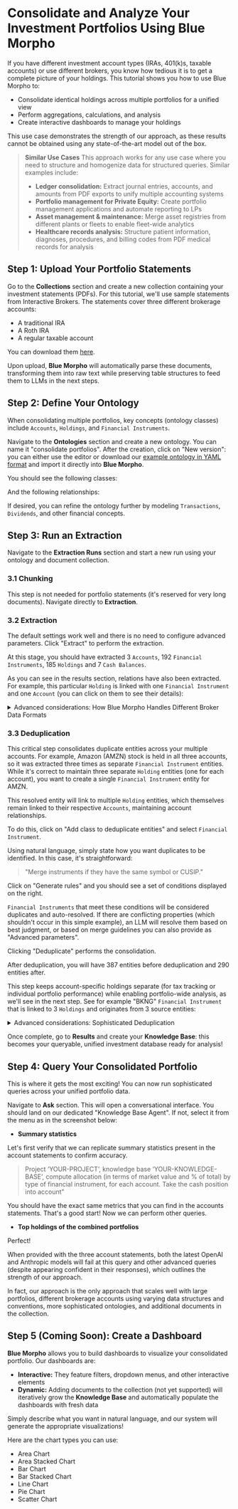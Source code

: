 # Consolidate and Analyze Your Investment Portfolios Using Blue Morpho

If you have different investment account types (IRAs, 401(k)s, taxable accounts) or use different brokers, you know how tedious it is to get a complete picture of your holdings. This tutorial shows you how to use Blue Morpho to:
- Consolidate identical holdings across multiple portfolios for a unified view
- Perform aggregations, calculations, and analysis
- Create interactive dashboards to manage your holdings

This use case demonstrates the strength of our approach, as these results cannot be obtained using any state-of-the-art model out of the box.

> **Similar Use Cases**
> This approach works for any use case where you need to structure and homogenize data for structured queries. Similar examples include:
> - **Ledger consolidation:** Extract journal entries, accounts, and amounts from PDF exports to unify multiple accounting systems
> - **Portfolio management for Private Equity:** Create portfolio management applications and automate reporting to LPs
> - **Asset management & maintenance:** Merge asset registries from different plants or fleets to enable fleet-wide analytics
> - **Healthcare records analysis:** Structure patient information, diagnoses, procedures, and billing codes from PDF medical records for analysis

## Step 1: Upload Your Portfolio Statements

Go to the **Collections** section and create a new collection containing your investment statements (PDFs). For this tutorial, we'll use sample statements from Interactive Brokers. The statements cover three different brokerage accounts:
- A traditional IRA
- A Roth IRA  
- A regular taxable account

You can download them [here](https://github.com/getbluemorpho/blue-morpho/tree/main/assets/Interactive%20Brokers%20sample%20statements).

Upon upload, **Blue Morpho** will automatically parse these documents, transforming them into raw text while preserving table structures to feed them to LLMs in the next steps.

## Step 2: Define Your Ontology

When consolidating multiple portfolios, key concepts (ontology classes) include `Accounts`, `Holdings`, and `Financial Instruments`.

Navigate to the **Ontologies** section and create a new ontology. You can name it "consolidate portfolios". After the creation, click on "New version": you can either use the editor or download our [example ontology in YAML format](https://github.com/getbluemorpho/blue-morpho/blob/main/assets/consolidate%20portfolios.yaml) and import it directly into **Blue Morpho**.

You should see the following classes: 

And the following relationships:

If desired, you can refine the ontology further by modeling `Transactions`, `Dividends`, and other financial concepts.

## Step 3: Run an Extraction

Navigate to the **Extraction Runs** section and start a new run using your ontology and document collection.

### 3.1 Chunking
This step is not needed for portfolio statements (it's reserved for very long documents). Navigate directly to **Extraction**. 

### 3.2 Extraction
The default settings work well and there is no need to configure advanced parameters. Click "Extract" to perform the extraction.

At this stage, you should have extracted 3 `Accounts`, 192 `Financial Instruments`, 185 `Holdings` and 7 `Cash Balances`.

As you can see in the results section, relations have also been extracted. For example, this particular `Holding` is linked with one `Financial Instrument` and one `Account` (you can click on them to see their details):

<details>
<summary>Advanced considerations: How Blue Morpho Handles Different Broker Data Formats</summary>
<br>
Different brokers format data inconsistently:
- Some classify interest payments or dividends as transactions, others don't
- Some show sell transactions as negative quantities, others as positive
- Date formats, currency symbols, and field names vary across platforms

**What you can do:**
 - **Use descriptive class definitions**: For example, if you only want stock/bond transactions (excluding interest payments or dividends), state this in your `Transaction` class description
 - **Use descriptive property definitions**: For example, if you want sell transactions as positive quantities, specify that all `quantity` and `cost` values should be positive numbers and add a `transaction_type` property that is either "sell" or "buy".

Blue Morpho will automatically transform inconsistent broker data into clean, standardized entities that follow your exact specifications. 

</details>

### 3.3 Deduplication
This critical step consolidates duplicate entities across your multiple accounts. For example, Amazon (AMZN) stock is held in all three accounts, so it was extracted three times as separate `Financial Instrument` entities. While it's correct to maintain three separate `Holding` entities (one for each account), you want to create a single `Financial Instrument` entity for AMZN.

This resolved entity will link to multiple `Holding` entities, which themselves remain linked to their respective `Accounts`, maintaining account relationships.

To do this, click on "Add class to deduplicate entities" and select `Financial Instrument`.

Using natural language, simply state how you want duplicates to be identified. In this case, it's straightforward:

> "Merge instruments if they have the same symbol or CUSIP."

Click on "Generate rules" and you should see a set of conditions displayed on the right.

`Financial Instruments` that meet these conditions will be considered duplicates and auto-resolved. If there are conflicting properties (which shouldn't occur in this simple example), an LLM will resolve them based on best judgment, or based on merge guidelines you can also provide as "Advanced parameters".

Clicking "Deduplicate" performs the consolidation.

After deduplication, you will have 387 entities before deduplication and 290 entities after.

This step keeps account-specific holdings separate (for tax tracking or individual portfolio performance) while enabling portfolio-wide analysis, as we'll see in the next step. See for example "BKNG" `Financial Instrument` that is linked to 3 `Holdings` and originates from 3 source entities:

<details>
<summary>Advanced considerations: Sophisticated Deduplication</summary>
<br>
This step is also useful in more complex cases. For example, "Tesla" and "Tesla, Inc." can be reconciled using fuzzy matching on the corresponding property, plus AI review to make the final decision (a tutorial dedicated to complex entity resolution will come soon). 
</details>

Once complete, go to **Results** and create your **Knowledge Base**: this becomes your queryable, unified investment database ready for analysis!

## Step 4: Query Your Consolidated Portfolio

This is where it gets the most exciting! You can now run sophisticated queries across your unified portfolio data.

Navigate to **Ask** section. This will open a conversational interface. You should land on our dedicated "Knowledge Base Agent". If not, select it from the menu as in the screenshot below:



 - **Summary statistics**

Let's first verify that we can replicate summary statistics present in the account statements to confirm accuracy.

> Project ‘YOUR-PROJECT’, knowledge base ‘YOUR-KNOWLEDGE-BASE’, compute allocation (in terms of market value and % of total) by type of financial instrument, for each account. Take the cash position into account" 

You should have the exact same metrics that you can find in the accounts statements. That's a good start! Now we can perform other queries.

 - **Top holdings of the combined portfolios**

Perfect!

When provided with the three account statements, both the latest OpenAI and Anthropic models will fail at this query and other advanced queries (despite appearing confident in their responses), which outlines the strength of our approach. 

In fact, our approach is the only approach that scales well with large portfolios, different brokerage accounts using varying data structures and conventions, more sophisticated ontologies, and additional documents in the collection.

## Step 5 (Coming Soon): Create a Dashboard

**Blue Morpho** allows you to build dashboards to visualize your consolidated portfolio. Our dashboards are:
- **Interactive:** They feature filters, dropdown menus, and other interactive elements
- **Dynamic:** Adding documents to the collection (not yet supported) will iteratively grow the **Knowledge Base** and automatically populate the dashboards with fresh data

Simply describe what you want in natural language, and our system will generate the appropriate visualizations!

Here are the chart types you can use:
- Area Chart
- Area Stacked Chart  
- Bar Chart
- Bar Stacked Chart
- Line Chart
- Pie Chart
- Scatter Chart
